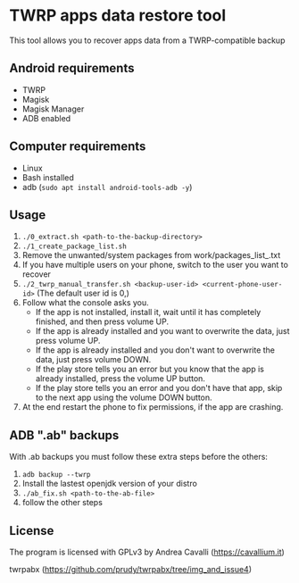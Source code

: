 TWRP apps data restore tool
===========================

This tool allows you to recover apps data from a TWRP-compatible backup

## Android requirements

- TWRP
- Magisk
- Magisk Manager
- ADB enabled

## Computer requirements

- Linux
- Bash installed
- adb (`sudo apt install android-tools-adb -y`)

## Usage

1. `./0_extract.sh <path-to-the-backup-directory>`
2. `./1_create_package_list.sh`
3. Remove the unwanted/system packages from work/packages_list_*<backup-user-id>*.txt
4. If you have multiple users on your phone, switch to the user you want to recover
5. `./2_twrp_manual_transfer.sh <backup-user-id> <current-phone-user-id>` (The default user id is 0,)
6. Follow what the console asks you.
	- If the app is not installed, install it, wait until it has completely finished, and then press volume UP.
	- If the app is already installed and you want to overwrite the data, just press volume UP.
	- If the app is already installed and you don't want to overwrite the data, just press volume DOWN.
	- If the play store tells you an error but you know that the app is already installed, press the volume UP button.
	- If the play store tells you an error and you don't have that app, skip to the next app using the volume DOWN button.
7. At the end restart the phone to fix permissions, if the app are crashing.

## ADB ".ab" backups
With .ab backups you must follow these extra steps before the others:
1. `adb backup --twrp`
2. Install the lastest openjdk version of your distro
3. `./ab_fix.sh <path-to-the-ab-file>`
3. follow the other steps

## License

The program is licensed with GPLv3 by Andrea Cavalli (https://cavallium.it)

twrpabx (https://github.com/prudy/twrpabx/tree/img_and_issue4)
